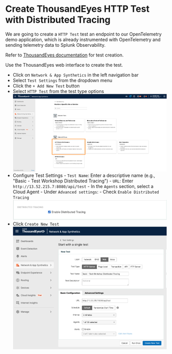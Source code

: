 # Create ThousandEyes HTTP Test with Distributed Tracing

We are going to create a `HTTP Test` test an endpoint to our OpenTelemetry demo application, which is already instrumented with OpenTelemetry and sending telemetry data to Splunk Observability.

Refer to [ThousandEyes documentation](https://docs.thousandeyes.com/product-documentation/tests) for test creation.

Use the ThousandEyes web interface to create the test.

- Click on `Network & App Synthetics` in the left navigation bar
- Select `Test Settings` from the dropdown menu
- Click the `+ Add New Test` button
- Select `HTTP Test` from the test type options
![create HTTP Test](../../img/thousandeyes/createHttpTest1.png)
- Configure Test Settings
      - `Test Name`: Enter a descriptive name (e.g., "Basic - Test Workshop Distributed Tracing")
      - `URL`: Enter `http://13.52.215.7:8080/api/test`
      - In the `Agents` section, select a Cloud Agent
      - Under `Advanced settings`:
          - Check `Enable Distributed Tracing`
          ![create HTTP Test](../../img/thousandeyes/createHttpTest2.png)
- Click `Create New Test`
![create HTTP Test](../../img/thousandeyes/basic_create_http_test_3.png)
